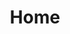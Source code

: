 ---
home: true
title: Home
heroImage: '/images/logo.png'
actions:
  - text: Guide
    link: /guide/
    type: primary
  - text: Documentation
    link: /api/
    type: secondary
footer: MIT Licensed.
---